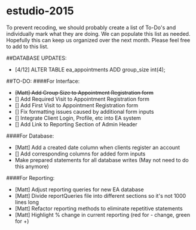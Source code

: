 # estudio-2015
To prevent recoding, we should probably create a list of To-Do's and individually mark what they are doing.  We can populate this list as needed.  Hopefully this can keep us organized over the next month.  Please feel free to add to this list. 

##DATABASE UPDATES:
* [4/12] ALTER TABLE ea_appointments ADD group_size int(4);

##TO-DO:
####For Interface:
* ~~[Matt] Add Group Size to Appointment Registration form~~
* [] Add Required Visit to Appointment Registration form
* [] Add First Visit to Appointment Registration form
* [] Fix formatting issues caused by additional form inputs
* [] Integrate Client Login, Profile, etc into EA system
* [] Add Link to Reporting Section of Admin Header

####For Database:
* [Matt] Add a created date column when clients register an account
* [] Add corresponding columns for added form inputs
* Make prepared statements for all database writes (May not need to do this anymore)

####For Reporting:
* [Matt] Adjust reporting queries for new EA database
* [Matt] Divide reportQueries file into different sections so it's not 1000 lines long
* [Matt] Refactor reporting methods to eliminate repetitive statements
* [Matt] Highlight % change in current reporting (red for - change, green for +)
